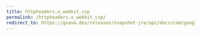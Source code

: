 ```yaml
---
title: httpheaders.x_webkit_csp
permalink: /httpheaders.x_webkit_csp/
redirect_to: https://guava.dev/releases/snapshot-jre/api/docs/com/google/common/net/HttpHeaders.html#X_WEBKIT_CSP
---
```

